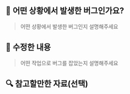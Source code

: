 
## 🐞 어떤 상황에서 발생한 버그인가요?
> 어떤 상황에서 발생한 버그인지 설명해주세요

## 🎁 수정한 내용
> 어떤 작업으로 버그를 잡았는지 설명해주세요


## 🔍 참고할만한 자료(선택)